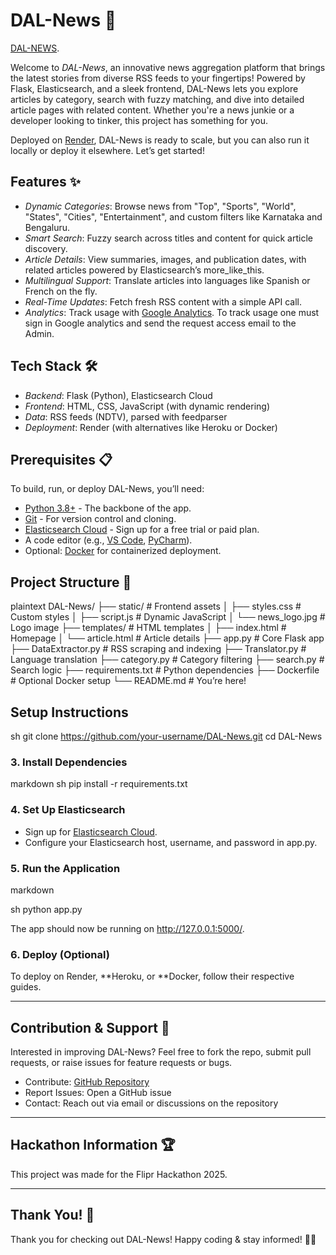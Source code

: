 # DAL-News 📰
[DAL-NEWS](https://news-agent.onrender.com).

Welcome to *DAL-News*, an innovative news aggregation platform that brings the latest stories from diverse RSS feeds to your fingertips! Powered by Flask, Elasticsearch, and a sleek frontend, DAL-News lets you explore articles by category, search with fuzzy matching, and dive into detailed article pages with related content. Whether you're a news junkie or a developer looking to tinker, this project has something for you.

Deployed on [Render](https://render.com/), DAL-News is ready to scale, but you can also run it locally or deploy it elsewhere. Let’s get started!

## Features ✨

- *Dynamic Categories*: Browse news from "Top", "Sports", "World", "States", "Cities", "Entertainment", and custom filters like Karnataka and Bengaluru.
- *Smart Search*: Fuzzy search across titles and content for quick article discovery.
- *Article Details*: View summaries, images, and publication dates, with related articles powered by Elasticsearch’s more_like_this.
- *Multilingual Support*: Translate articles into languages like Spanish or French on the fly.
- *Real-Time Updates*: Fetch fresh RSS content with a simple API call.
- *Analytics*: Track usage with [Google Analytics](https://analytics.google.com/analytics/web/?authuser=1#/p479341129/realtime/overview?params=_u..nav%3Dmaui%26_u..comparisons%3D%5B%7B%22savedComparisonId%22:%2210304435997%22,%22name%22:%22All%20Users%22,%22isEnabled%22:true,%22filters%22:%5B%5D,%22systemDefinedSavedComparisonType%22:8,%22isSystemDefined%22:true%7D%5D). To track usage one must sign in Google analytics and send the request access email to the Admin.

## Tech Stack 🛠

- *Backend*: Flask (Python), Elasticsearch Cloud
- *Frontend*: HTML, CSS, JavaScript (with dynamic rendering)
- *Data*: RSS feeds (NDTV), parsed with feedparser
- *Deployment*: Render (with alternatives like Heroku or Docker)

## Prerequisites 📋

To build, run, or deploy DAL-News, you’ll need:
- [Python 3.8+](https://www.python.org/downloads/) - The backbone of the app.
- [Git](https://git-scm.com/downloads) - For version control and cloning.
- [Elasticsearch Cloud](https://www.elastic.co/cloud) - Sign up for a free trial or paid plan.
- A code editor (e.g., [VS Code](https://code.visualstudio.com/), [PyCharm](https://www.jetbrains.com/pycharm/)).
- Optional: [Docker](https://www.docker.com/get-started) for containerized deployment.

## Project Structure 🌳

plaintext
DAL-News/
  ├── static/              # Frontend assets
  │   ├── styles.css       # Custom styles
  │   ├── script.js        # Dynamic JavaScript
  │   └── news_logo.jpg    # Logo image
  ├── templates/           # HTML templates
  │   ├── index.html       # Homepage
  │   └── article.html     # Article details
  ├── app.py               # Core Flask app
  ├── DataExtractor.py     # RSS scraping and indexing
  ├── Translator.py        # Language translation
  ├── category.py          # Category filtering
  ├── search.py            # Search logic
  ├── requirements.txt     # Python dependencies
  ├── Dockerfile           # Optional Docker setup
  └── README.md            # You’re here!

## Setup Instructions

sh
git clone https://github.com/your-username/DAL-News.git
cd DAL-News

### 3. Install Dependencies
markdown
sh
pip install -r requirements.txt

### 4. Set Up Elasticsearch
- Sign up for [Elasticsearch Cloud](https://www.elastic.co/cloud).
- Configure your Elasticsearch host, username, and password in app.py.

### 5. Run the Application
markdown

sh
python app.py

The app should now be running on http://127.0.0.1:5000/.

### 6. Deploy (Optional)
To deploy on Render, **Heroku, or **Docker, follow their respective guides.

---

## Contribution & Support 🌟

Interested in improving DAL-News? Feel free to fork the repo, submit pull requests, or raise issues for feature requests or bugs.

- Contribute: [GitHub Repository](https://github.com/your-username/DAL-News)
- Report Issues: Open a GitHub issue
- Contact: Reach out via email or discussions on the repository

---

## Hackathon Information 🏆

This project was made for the Flipr Hackathon 2025.

---

## Thank You! 🎉

Thank you for checking out DAL-News! Happy coding & stay informed! 📰🚀

